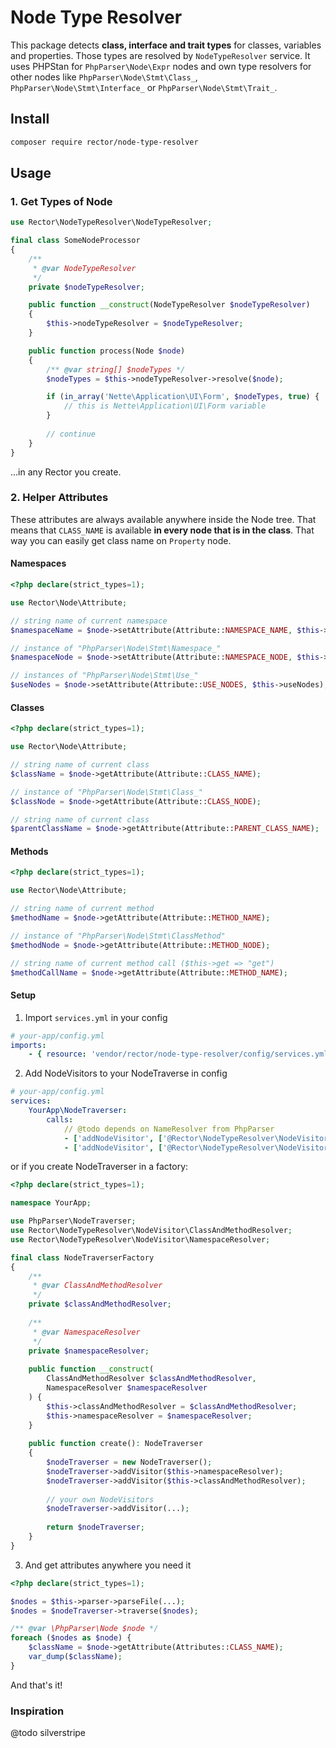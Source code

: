 # Node Type Resolver

This package detects **class, interface and trait types** for classes, variables and properties. Those types are resolved by `NodeTypeResolver` service. It uses PHPStan for `PhpParser\Node\Expr` nodes and own type resolvers for other nodes like `PhpParser\Node\Stmt\Class_`, `PhpParser\Node\Stmt\Interface_` or `PhpParser\Node\Stmt\Trait_`.  

## Install

```bash
composer require rector/node-type-resolver
```

## Usage

### 1. Get Types of Node

```php
use Rector\NodeTypeResolver\NodeTypeResolver;

final class SomeNodeProcessor
{
    /**
     * @var NodeTypeResolver
     */
    private $nodeTypeResolver;

    public function __construct(NodeTypeResolver $nodeTypeResolver)
    {
        $this->nodeTypeResolver = $nodeTypeResolver;
    }

    public function process(Node $node)
    {
        /** @var string[] $nodeTypes */
        $nodeTypes = $this->nodeTypeResolver->resolve($node);

        if (in_array('Nette\Application\UI\Form', $nodeTypes, true) {
            // this is Nette\Application\UI\Form variable
        }
        
        // continue
    }
}
```

...in any Rector you create.


### 2. Helper Attributes

These attributes are always available anywhere inside the Node tree. That means that `CLASS_NAME` is available **in every node that is in the class**. That way you can easily get class name on `Property` node.

#### Namespaces

```php
<?php declare(strict_types=1);

use Rector\Node\Attribute;

// string name of current namespace
$namespaceName = $node->setAttribute(Attribute::NAMESPACE_NAME, $this->namespaceName);

// instance of "PhpParser\Node\Stmt\Namespace_" 
$namespaceNode = $node->setAttribute(Attribute::NAMESPACE_NODE, $this->namespaceNode);

// instances of "PhpParser\Node\Stmt\Use_"
$useNodes = $node->setAttribute(Attribute::USE_NODES, $this->useNodes);
```

#### Classes

```php
<?php declare(strict_types=1);

use Rector\Node\Attribute;

// string name of current class
$className = $node->getAttribute(Attribute::CLASS_NAME);

// instance of "PhpParser\Node\Stmt\Class_"
$classNode = $node->getAttribute(Attribute::CLASS_NODE);

// string name of current class
$parentClassName = $node->getAttribute(Attribute::PARENT_CLASS_NAME);
```

#### Methods

```php
<?php declare(strict_types=1);

use Rector\Node\Attribute;

// string name of current method
$methodName = $node->getAttribute(Attribute::METHOD_NAME);

// instance of "PhpParser\Node\Stmt\ClassMethod"
$methodNode = $node->getAttribute(Attribute::METHOD_NODE);

// string name of current method call ($this->get => "get")
$methodCallName = $node->getAttribute(Attribute::METHOD_NAME);
```


#### Setup

1. Import `services.yml` in your config

```yaml
# your-app/config.yml
imports:
    - { resource: 'vendor/rector/node-type-resolver/config/services.yml' }
```

2. Add NodeVisitors to your NodeTraverse in config  

```yaml
# your-app/config.yml
services:
    YourApp\NodeTraverser:
        calls:
            // @todo depends on NameResolver from PhpParser
            - ['addNodeVisitor', ['@Rector\NodeTypeResolver\NodeVisitor\ClassAndMethodResolver']]
            - ['addNodeVisitor', ['@Rector\NodeTypeResolver\NodeVisitor\NamespaceResolver']]        
```

or if you create NodeTraverser in a factory:

```php
<?php declare(strict_types=1);

namespace YourApp;

use PhpParser\NodeTraverser;
use Rector\NodeTypeResolver\NodeVisitor\ClassAndMethodResolver;
use Rector\NodeTypeResolver\NodeVisitor\NamespaceResolver;

final class NodeTraverserFactory
{
    /**
     * @var ClassAndMethodResolver
     */
    private $classAndMethodResolver;
    
    /**
     * @var NamespaceResolver  
     */
    private $namespaceResolver;
    
    public function __construct(
        ClassAndMethodResolver $classAndMethodResolver, 
        NamespaceResolver $namespaceResolver
    ) {
        $this->classAndMethodResolver = $classAndMethodResolver;
        $this->namespaceResolver = $namespaceResolver;
    }
    
    public function create(): NodeTraverser
    {
        $nodeTraverser = new NodeTraverser();
        $nodeTraverser->addVisitor($this->namespaceResolver);
        $nodeTraverser->addVisitor($this->classAndMethodResolver);
        
        // your own NodeVisitors
        $nodeTraverser->addVisitor(...);
        
        return $nodeTraverser;
    }
}
```

3. And get attributes anywhere you need it

```php
<?php declare(strict_types=1);

$nodes = $this->parser->parseFile(...);
$nodes = $nodeTraverser->traverse($nodes);

/** @var \PhpParser\Node $node */
foreach ($nodes as $node) {
    $className = $node->getAttribute(Attributes::CLASS_NAME);
    var_dump($className);
}
```

And that's it!

### Inspiration

@todo silverstripe
